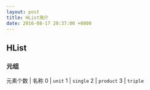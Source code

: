 ```yaml
---
layout: post
title: HList简介
date: 2016-08-17 20:37:00 +0800
---
```


## HList

### 元组

 元素个数 | 名称
  0      | `unit`
  1      | `single`
  2      | `product`
  3      | `triple`

